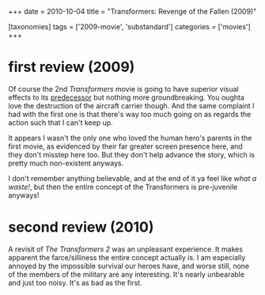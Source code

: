 +++
date = 2010-10-04
title = "Transformers: Revenge of the Fallen (2009)"

[taxonomies]
tags = ['2009-movie', 'substandard']
categories = ['movies']
+++

first review (2009)
===================

Of course the 2nd *Transformers* movie is going to have superior visual
effects to its [predecessor] but nothing more groundbreaking. You oughta
love the destruction of the aircraft carrier though. And the same
complaint I had with the first one is that there\'s way too much going
on as regards the action such that I can\'t keep up.

It appears I wasn\'t the only one who loved the human hero\'s parents in
the first movie, as evidenced by their far greater screen presence here,
and they don\'t misstep here too. But they don\'t help advance the
story, which is pretty much non-existent anyways.

I don\'t remember anything believable, and at the end of it ya feel like
*what a waste!*, but then the entire concept of the Transformers is
pre-juvenile anyways!

second review (2010)
====================

A revisit of *The Transformers 2* was an unpleasant experience. It makes
apparent the farce/silliness the entire concept actually is. I am
especially annoyed by the impossible survival our heroes have, and worse
still, none of the members of the military are any interesting. It\'s
nearly unbearable and just too noisy. It\'s as bad as the first.

  [predecessor]: http://movies.tshepang.net/transformers-2007
